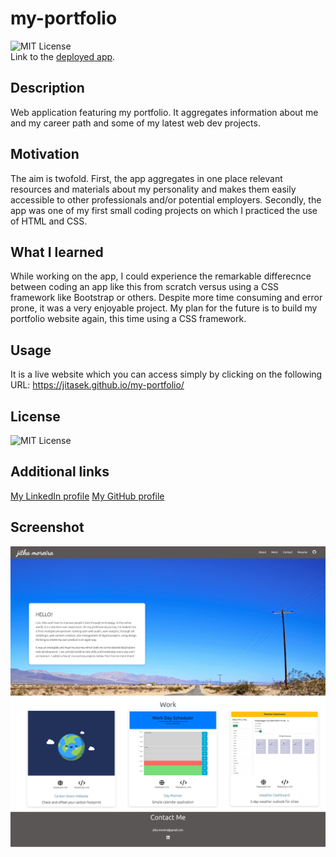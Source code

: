 # my-portfolio

![MIT License](https://img.shields.io/badge/License-MIT-yellowgreen)
<br>
Link to the <a href="https://jitasek.github.io/my-portfolio/">deployed app</a>.

## Description

Web application featuring my portfolio. It aggregates information about me and my career path and some of my latest web dev projects.

## Motivation

The aim is twofold. First, the app aggregates in one place relevant resources and materials about my personality and makes them easily accessible to other professionals and/or potential employers. Secondly, the app was one of my first small coding projects on which I practiced the use of HTML and CSS.

## What I learned

While working on the app, I could experience the remarkable differecnce between coding an app like this from scratch versus using a CSS framework like Bootstrap or others. Despite more time consuming and error prone, it was a very enjoyable project. My plan for the future is to build my portfolio website again, this time using a CSS framework.

## Usage

It is a live website which you can access simply by clicking on the following URL: https://jitasek.github.io/my-portfolio/

## License

![MIT License](https://img.shields.io/badge/License-MIT-yellowgreen)

## Additional links

<a href="https://www.linkedin.com/in/jitka-moreira-26838a73/">My LinkedIn profile</a>
<a href="https://github.com/jitasek">My GitHub profile</a>

## Screenshot

<img src="./assets/images/Web-developer-Portfolio-Jitka-Moreira.png">
